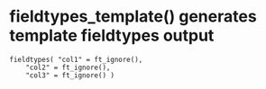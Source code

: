 # fieldtypes_template() generates template fieldtypes output

    fieldtypes( "col1" = ft_ignore(),
    	"col2" = ft_ignore(),
    	"col3" = ft_ignore() )

